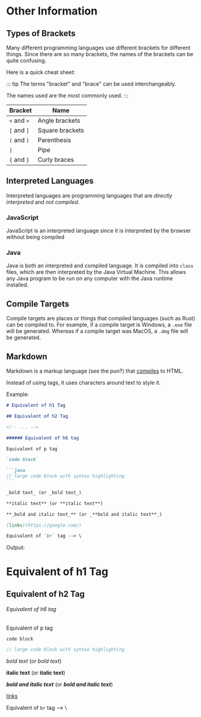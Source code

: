 # Other Information

## Types of Brackets

Many different programming languages use different brackets for different things.
Since there are so many brackets, the names of the brackets can be quite confusing.

Here is a quick cheat sheet:

::: tip
The terms "bracket" and "brace" can be used interchangeably.

The names used are the most commonly used.
:::

| Bracket     | Name            |
| ----------- | --------------- |
| `<` and `>` | Angle brackets  |
| `[` and `]` | Square brackets |
| `(` and `)` | Parenthesis     |
| `\|`        | Pipe            |
| `{` and `}` | Curly braces    |

## Interpreted Languages

Interpreted languages are programming languages that are _directly interpreted_ and _not compiled_.

### JavaScript

JavaScript is an interpreted language since it is interpreted by the browser without being compiled

### Java

Java is both an interpreted and compiled language.
It is compiled into `class` files, which are then interpreted by the Java Virtual Machine.
This allows any Java program to be run on any computer with the Java runtime installed.

## Compile Targets

Compile targets are places or things that compiled languages (such as Rust) can be compiled to.
For example, if a compile target is Windows, a `.exe` file will be generated.
Whereas if a compile target was MacOS, a `.dmg` file will be generated.

## Markdown

Markdown is a markup language (see the pun?) that [compiles](#compile-targets) to HTML.

Instead of using tags, it uses characters around text to style it.

Example:

````md
# Equivalent of h1 Tag

## Equivalent of h2 Tag

<!-- ... -->

###### Equivalent of h6 tag

Equivalent of p tag

`code block`

```java
// large code block with syntax highlighting
```

_bold text_ (or _bold text_)

**italic text** (or **italic text**)

**_bold and italic text_** (or _**bold and italic text**_)

[links](https://google.com/)

Equivalent of `br` tag --> \
````

Output:

# Equivalent of h1 Tag

## Equivalent of h2 Tag

<!-- ... -->

###### Equivalent of h6 tag

Equivalent of p tag

`code block`

```java
// large code block with syntax highlighting
```

_bold text_ (or _bold text_)

**italic text** (or **italic text**)

**_bold and italic text_** (or _**bold and italic text**_)

[links](https://google.com/)

Equivalent of `br` tag --> \
